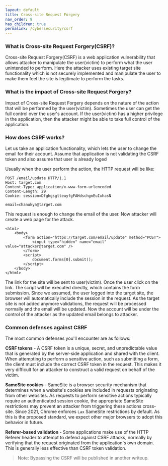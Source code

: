 ```yaml
---
layout: default
title: Cross-site Request Forgery
nav_order: 9
has_children: true
permalink: /cybersecurity/csrf
---
```


### What is Cross-site Request Forgery(CSRF)?

Cross-site Request Forgery(CSRF) is a web application vulnerability that allows attacker to manipulate the user(victim) to perform what the user unintended to perform. Here the attacker uses existing target site functionality which is not securely implemented and manipulate the user to make them feel the site is legitimate to perform the tasks. 

### What is the impact of Cross-site Request Forgery?

Impact of Cross-site Request Forgery depends on the nature of the action that will be performed by the user(victim). Sometimes the user can get the full control over the user's account. If the user(victim) has a higher privilege in the application, then the attacker might be able to take full control of the application.

### How does CSRF works?

Let us take an application functionality, which lets the user to change the email for their account. Assume that application is not validating the CSRF token and also assume that user is already loged 

Usually when the user perform the action, the HTTP request will be like:

    POST /email/update HTTP/1.1
    Host: target.com
    Content-Type: application/x-www-form-urlencoded
    Content-Length: 29
    Cookie: session=DfghgsgtteuyfgFAHdschgnEuIxhasN
    
    email=chanukya@target.com

This request is enough to change the email of the user. Now attacker will create a web page for the attack.

    <html>
        <body>
            <form action="https://target.com/email/update" method="POST">
                <input type="hidden" name="email" value="attacker@target.com" />
            </form>
            <script>
                document.forms[0].submit();
            </script>
        </body>
    </html>

The link for the site will be sent to user(victim). Once the user click on the link. The script will be executed directly, which contains the form submission. Since we assumed, the user logged into the target site, the browser will automatically include the session in the request. As the target site is not added anymore validations, the request will be processed normally and the email will be updated. Now the account will be under the control of the attacker as the updated email belongs to attacker.

### Common defenses against CSRF

The most common defenses you'll encounter are as follows:

**CSRF tokens** - A CSRF token is a unique, secret, and unpredictable value that is generated by the server-side application and shared with the client. When attempting to perform a sensitive action, such as submitting a form, the client must include the correct CSRF token in the request. This makes it very difficult for an attacker to construct a valid request on behalf of the victim.

**SameSite cookies** - SameSite is a browser security mechanism that determines when a website's cookies are included in requests originating from other websites. As requests to perform sensitive actions typically require an authenticated session cookie, the appropriate SameSite restrictions may prevent an attacker from triggering these actions cross-site. Since 2021, Chrome enforces `Lax` SameSite restrictions by default. As this is the proposed standard, we expect other major browsers to adopt this behavior in future.

**Referer-based validation** - Some applications make use of the HTTP Referer header to attempt to defend against CSRF attacks, normally by verifying that the request originated from the application's own domain. This is generally less effective than CSRF token validation.

> Note: Bypassing the CSRF will be published in another writeup.